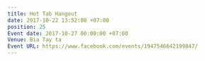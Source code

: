 ```yaml
---
title: Hot Tab Hangout
date: 2017-10-22 13:52:00 +07:00
position: 25
Event date: 2017-10-27 00:00:00 +07:00
Venue: Bia Tay ta
Event URL: https://www.facebook.com/events/1947546642199847/
---
```


